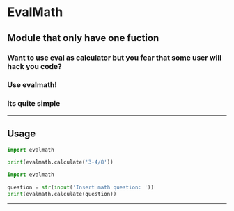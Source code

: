 # EvalMath

## Module that only have one fuction

### Want to use eval as calculator but you fear that some user will hack you code?

### Use **evalmath**!

### Its quite simple
****
## Usage
```py
import evalmath

print(evalmath.calculate('3-4/8'))
```
```py
import evalmath

question = str(input('Insert math question: '))
print(evalmath.calculate(question))
```
****